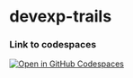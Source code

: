 # devexp-trails


### Link to codespaces 

[![Open in GitHub Codespaces](https://github.com/codespaces/badge.svg)](https://codespaces.new/cnallam/devexp-trails)

